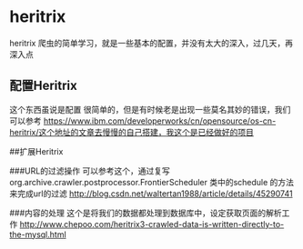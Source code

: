 # heritrix
heritrix 爬虫的简单学习，就是一些基本的配置，并没有太大的深入，过几天，再深入点 


## 配置Heritrix
这个东西虽说是配置 很简单的，但是有时候老是出现一些莫名其妙的错误，我们可以参考
https://www.ibm.com/developerworks/cn/opensource/os-cn-heritrix/这个地址的文章去慢慢的自己搭建，我这个是已经做好的项目


##扩展Heritrix

###URL的过滤操作
可以参考这个，通过复写org.archive.crawler.postprocessor.FrontierScheduler 类中的schedule 的方法来完成url的过滤
http://blog.csdn.net/waltertan1988/article/details/45290741

###内容的处理
这个是将我们的数据都处理到数据库中，设定获取页面的解析工作
http://www.chepoo.com/heritrix3-crawled-data-is-written-directly-to-the-mysql.html
